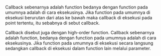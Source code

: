 Callback sebenarnya adalah function bedanya dengan function pada umumnya adalah di cara eksekusinya. 
Jika function pada umumnya di eksekusi berurutan dari atas ke bawah maka callback di eksekusi pada 
point tertentu, itu sebabnya di sebut callback.

Callback disebut juga dengan high-order function. 
Callback sebenarnya adalah function, bedanya dengan function pada umumnya adalah di cara eksekusinya. 
Jika function pada umumnya di eksekusi secara langsung sedangkan callback di eksekusi dalam function 
lain melalui parameter.